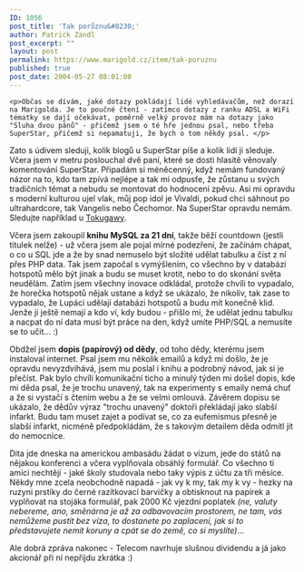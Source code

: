 ```yaml
---
ID: 1056
post_title: 'Tak porůznu&#8230;'
author: Patrick Zandl
post_excerpt: ""
layout: post
permalink: https://www.marigold.cz/item/tak-poruznu
published: true
post_date: 2004-05-27 08:01:00
---
```

	<p>Občas se dívám, jaké dotazy pokládají lidé vyhledávačům, než dorazí na Marigolda. Je to poučné čtení - zatímco dotazy z ranku ADSL a WiFi tématky se dají očekávat, poměrně velký provoz mám na dotazy jako "Sluha dvou pánů" - přičemž jsem o té hře jednou psal, nebo třeba SuperStar, přičemž si nepamatuji, že bych o tom někdy psal. </p>
<p>Zato s údivem sleduji, kolik blogů u SuperStar píše a kolik lidí ji sleduje. Včera jsem v metru poslouchal dvě paní, které se dosti hlasitě věnovaly komentování SuperStar. Připadám si méněcenný, když nemám fundovaný názor na to, kdo tam zpívá nejlépe a tak mi odpusťe, že zůstanu u svých tradičních témat a nebudu se montovat do hodnocení zpěvu. Asi mi opravdu s moderní kulturou ujel vlak, můj pop idol je Vivaldi, pokud chci sáhnout po ultrahardcore, tak Vangelis nebo Čechomor. Na SuperStar opravdu nemám. Sledujte například u <a href="http://blog.zbroj.info/">Tokugawy</a>.</p>
<p>Včera jsem zakoupil <STRONG>knihu MySQL za 21 dní</STRONG>, takže běží countdown (jestli titulek nelže) - už včera jsem ale pojal mírné podezření, že začínám chápat, o co u SQL jde a že by snad nemuselo být složité udělat tabulku a číst z ní přes PHP data. Tak jsem započal s vymýšlením, co všechno by v databázi hotspotů mělo být jinak a budu se muset krotit, nebo to do skonání světa neudělám. Zatím jsem všechny inovace odkládal, protože chvíli to vypadalo, že horečka hotspotů nějak ustane a když se ukázalo, že nikoliv, tak zase to vypadalo, že Lupáci udělají databázi hotspotů a budu mít konečně klid. Jenže ji ještě nemají a kdo ví, kdy budou - přišlo mi, že udělat jednu tabulku a nacpat do ní data musí být práce na den, když umíte PHP/SQL a nemusíte se to učit... :)</p>
<p>Obdžel jsem <STRONG>dopis (papírový) od dědy</STRONG>, od toho dědy, kterému jsem instaloval internet. Psal jsem mu několik emailů a když mi došlo, že je opravdu nevyzdvihává, jsem mu poslal i knihu a podrobný návod, jak si je přečíst. Pak bylo chvíli komunikační ticho a minulý týden mi došel dopis, kde mi děda psal, že je trochu unavený, tak na experimenty s emaily nemá chuť a že si vystačí s čtením webu a že se velmi omlouvá. Závěrem dopisu se ukázalo, že dědův výraz "trochu unavený" doktoři překládají jako slabší infarkt. Budu tam muset zajet a podívat se, co za eufemismus přesně je slabší infarkt, nicméně předpokládám, že s takovým detailem děda odmítl jít do nemocnice.</p>
<p>Dita jde dneska na americkou ambasádu žádat o vízum, jede do států na nějakou konferenci a včera vyplňovala obsáhlý formulář. Co všechno ti amíci nechtějí - jaké školy studovala nebo taky výpis z účtu za tři měsíce. Někdy mne zcela neobchodně napadá - jak vy k my, tak my k vy - hezky na ruzyni prstíky do černé razítkovací barvičky a obtisknout na papírek a vyplňovat na stojáka formulář, pak 2000 Kč&#160;vjezdní poplatek <EM>(ne, valuty nebereme, ano, směnárna je až za odbavovacím prostorem, ne tam, vás nemůžeme pustit bez víza, to dostanete po zaplacení, jak si to představujete nemít koruny a cpát se do země, co si myslíte)</EM>...</p>
<p>Ale dobrá zpráva nakonec - Telecom navrhuje slušnou dividendu a já jako akcionář při ní nepřijdu zkrátka :)</p>